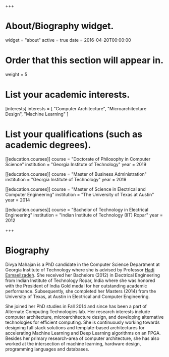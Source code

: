 +++
# About/Biography widget.
widget = "about"
active = true
date = 2016-04-20T00:00:00

# Order that this section will appear in.
weight = 5

# List your academic interests.
[interests]
  interests = [
    "Computer Architecture",
    "Microarchitecture Design",
    "Machine Learning"
  ]

# List your qualifications (such as academic degrees).
[[education.courses]]
  course = "Doctorate of Philosophy in Computer Science"
  institution = "Georgia Institute of Technology"
  year = 2019

[[education.courses]]
  course = "Master of Business Administration"
  institution = "Georgia Institute of Technology"
  year = 2019

[[education.courses]]
  course = "Master of Science in  Electrical and Computer Engineering"
  institution = "The University of Texas at Austin"
  year = 2014
 
 [[education.courses]]
  course = "Bachelor of Technology in Electrical Engineering"
  institution = "Indian Institute of Technology (IIT) Ropar"
  year = 2012
  
+++

# Biography

Divya Mahajan is a PhD candidate in the Computer Science Department at Georgia Institute of Technology where she is advised by Professor [Hadi Esmaeilzadeh](https://www.cc.gatech.edu/~hadi/). She received her Bachelors (2012) in Electrical Engineering from Indian Institute of Technology Ropar, India where she was honored with the President of India Gold medal for her outstanding academic performance. Subsequently, she completed her Masters (2014) from the University of Texas, at Austin in Electrical and Computer Engineering. 

She joined her PhD studies in Fall 2014 and since has been a part of Alternate Computing Technologies lab. Her research interests include computer architecture, microarchitecture design, and developing alternative technologies for efficient computing. She is continuously working towards designing full stack solutions and template-based architectures for accelerating Machine Learning and Deep Learning algorithms on an FPGA. Besides her primary research-area of computer architecture, she has also worked at the intersection of machine learning, hardware design, programming languages and databases.
